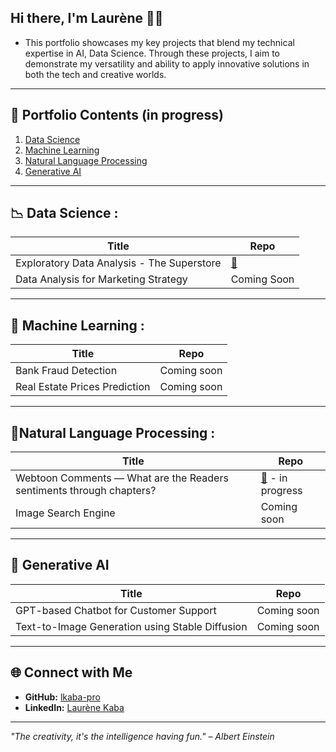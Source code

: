 ## Hi there, I'm Laurène 👋🏾
- This portfolio showcases my key projects that blend my technical expertise in AI, Data Science. Through these projects, I aim to demonstrate my versatility and ability to apply innovative solutions in both the tech and creative worlds.

---

## 📂 Portfolio Contents (in progress)

1. [Data Science](#data-science)
2. [Machine Learning](#machine-learning)
3. [Natural Language Processing](#natural-language-processing)
3. [Generative AI](#gen-ai)
---
<a name="data-science"></a>
## 📉 Data Science :
| Title  | Repo |
| --- | --- |
| Exploratory Data Analysis - The Superstore | [:link:](https://github.com/lkaba-pro/exploratory-data-analysis-the-superstore) |
| Data Analysis for Marketing Strategy | Coming Soon |


---
<a name="machine-learning"></a>
## 🤖 Machine Learning :
| Title  | Repo |
| --- | --- |
| Bank Fraud Detection | Coming soon|
| Real Estate Prices Prediction | Coming soon|

---

<a name="natural-language-processing"></a>
## 📑Natural Language Processing :
| Title  | Repo |
| --- | --- |
| Webtoon Comments — What are the Readers sentiments through chapters? | [:link:](https://github.com/lkaba-pro/sentiment-analysis-on-webtoon-comments) - in progress|
| Image Search Engine | Coming soon |

---

<a name="gen-ai"></a>
## 🧠 Generative AI  
|  Title  | Repo |
|---|---|
| GPT-based Chatbot for Customer Support      | Coming soon                                                                                |
| Text-to-Image Generation using Stable Diffusion | Coming soon  

---

## 🌐 Connect with Me  
- **GitHub:** [lkaba-pro](https://github.com/lkaba-pro)  
- **LinkedIn:** [Laurène Kaba]([https://www.linkedin.com/in/Laur%C3%A8ne%20Kaba](https://www.linkedin.com/in/laur%C3%A8ne-kaba/))

---

_"The creativity, it's the intelligence having fun." – Albert Einstein_

<!--
**lkaba-pro/lkaba-pro** is a ✨ _special_ ✨ repository because its `README.md` (this file) appears on your GitHub profile.

Here are some ideas to get you started:

- 🔭 I’m currently working on ...
- 🌱 I’m currently learning ...
- 👯 I’m looking to collaborate on ...
- 🤔 I’m looking for help with ...
- 💬 Ask me about ...
- 📫 How to reach me: ...
- 😄 Pronouns: ...
- ⚡ Fun fact: ...
-->
